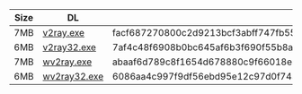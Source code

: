 |    Size   |     DL  | sha512sum |
|  ---  |  ---  |  ---  |
| 7MB | [v2ray.exe](https://cdn.jsdelivr.net/gh/googleians/v2ray-core@main/v2ray.exe) | facf687270800c2d9213bcf3abff747fb5524f7926250a6f5b533fdb1b36c7f3546c9fcac7568bdd04b9fb3f58caae1bdc4b66ad817c29639197b6d481454c21 |
| 6MB | [v2ray32.exe](https://cdn.jsdelivr.net/gh/googleians/v2ray-core@main/v2ray32.exe) | 7af4c48f6908b0bc645af6b3f690f55b8aea8740c9e81446d36d93445b58f29a5c949502867415773f149d1085a87c6e421c751bf5f3977cfcec98f50e10c385 |
| 7MB | [wv2ray.exe](https://cdn.jsdelivr.net/gh/googleians/v2ray-core@main/wv2ray.exe) | abaaf6d789c8f1654d678880c9f66018ec4208e3599ffe27e3514b07b96507f899284804bb23d5eae987d8c65de4ba1d631dcbdfa2edc50b27b92027e50d732d |
| 6MB | [wv2ray32.exe](https://cdn.jsdelivr.net/gh/googleians/v2ray-core@main/wv2ray32.exe) | 6086aa4c997f9df56ebd95e12c97d0f743fb56117ff0b70cc0d1a6e44a16c04a333b0a172f13efc97f4fecd2e8804da4476a5dc778920fc475838a677773cfd6 |
